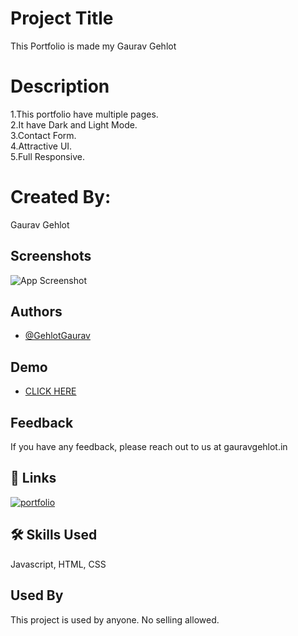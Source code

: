 
# Project Title
This Portfolio is made my Gaurav Gehlot

# Description
1.This portfolio have multiple pages.         
2.It have Dark and Light Mode.  
3.Contact Form.  
4.Attractive UI.  
5.Full Responsive.

# Created By:
Gaurav Gehlot


## Screenshots

![App Screenshot](https://i.ibb.co/7nPzv4B/Screenshot-2024-05-03-183346.png)


## Authors

- [@GehlotGaurav](https://www.github.com/GehlotGaurav)


## Demo
- [CLICK HERE](https://)



## Feedback

If you have any feedback, please reach out to us at gauravgehlot.in


## 🔗 Links
[![portfolio](https://img.shields.io/badge/my_portfolio-000?style=for-the-badge&logo=ko-fi&logoColor=white)]()


## 🛠 Skills Used
Javascript, HTML, CSS


## Used By

This project is used by anyone. No selling allowed.

